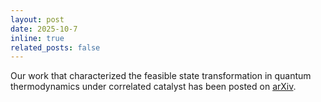 ```yaml
---
layout: post
date: 2025-10-7
inline: true
related_posts: false
---
```


Our work that characterized the feasible state transformation in quantum thermodynamics under correlated catalyst has been posted on [arXiv](https://arxiv.org/abs/2510.05642). 
